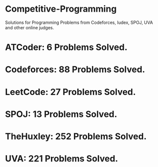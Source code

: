# Competitive-Programming
Solutions for Programming Problems from Codeforces, Iudex, SPOJ, UVA and other online judges.

# ATCoder: 6 Problems Solved.
# Codeforces: 88 Problems Solved.
# LeetCode: 27 Problems Solved.
# SPOJ: 13 Problems Solved.
# TheHuxley: 252 Problems Solved.
# UVA: 221 Problems Solved.

